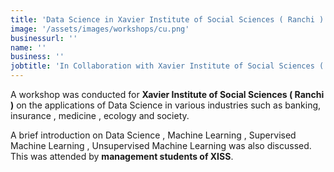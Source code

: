 ```yaml
---
title: 'Data Science in Xavier Institute of Social Sciences ( Ranchi )'
image: '/assets/images/workshops/cu.png'
businessurl: ''
name: ''
business: ''
jobtitle: 'In Collaboration with Xavier Institute of Social Sciences ( Ranchi )'
---
```


>

A workshop was conducted for  **Xavier Institute of Social Sciences ( Ranchi )** on the applications of Data Science in various industries such as banking, insurance , medicine , ecology  and society.              

A brief introduction on  Data Science , Machine Learning , Supervised Machine Learning , Unsupervised Machine Learning was also discussed.  This was attended by  **management students of XISS**.               
